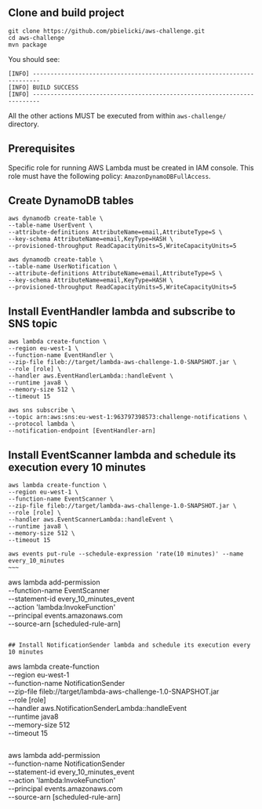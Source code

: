 ## Clone and build project

~~~~
git clone https://github.com/pbielicki/aws-challenge.git
cd aws-challenge
mvn package
~~~~

You should see:

~~~~
[INFO] ------------------------------------------------------------------------
[INFO] BUILD SUCCESS
[INFO] ------------------------------------------------------------------------
~~~~

All the other actions MUST be executed from within `aws-challenge/` directory.

## Prerequisites
Specific role for running AWS Lambda must be created in IAM console. This role
must have the following policy: `AmazonDynamoDBFullAccess`.

## Create DynamoDB tables

~~~~
aws dynamodb create-table \
--table-name UserEvent \
--attribute-definitions AttributeName=email,AttributeType=S \
--key-schema AttributeName=email,KeyType=HASH \
--provisioned-throughput ReadCapacityUnits=5,WriteCapacityUnits=5
~~~~

~~~~
aws dynamodb create-table \
--table-name UserNotification \
--attribute-definitions AttributeName=email,AttributeType=S \
--key-schema AttributeName=email,KeyType=HASH \
--provisioned-throughput ReadCapacityUnits=5,WriteCapacityUnits=5
~~~~

## Install EventHandler lambda and subscribe to SNS topic

~~~~
aws lambda create-function \
--region eu-west-1 \
--function-name EventHandler \
--zip-file fileb://target/lambda-aws-challenge-1.0-SNAPSHOT.jar \
--role [role] \
--handler aws.EventHandlerLambda::handleEvent \
--runtime java8 \
--memory-size 512 \
--timeout 15
~~~~

~~~~
aws sns subscribe \
--topic arn:aws:sns:eu-west-1:963797398573:challenge-notifications \
--protocol lambda \
--notification-endpoint [EventHandler-arn]
~~~~

## Install EventScanner lambda and schedule its execution every 10 minutes

~~~~
aws lambda create-function \
--region eu-west-1 \
--function-name EventScanner \
--zip-file fileb://target/lambda-aws-challenge-1.0-SNAPSHOT.jar \
--role [role] \
--handler aws.EventScannerLambda::handleEvent \
--runtime java8 \
--memory-size 512 \
--timeout 15
~~~~

~~~~
aws events put-rule --schedule-expression 'rate(10 minutes)' --name every_10_minutes
~~~

~~~~
aws lambda add-permission \
--function-name EventScanner \
--statement-id every_10_minutes_event \
--action 'lambda:InvokeFunction' \
--principal events.amazonaws.com \
--source-arn [scheduled-rule-arn]
~~~~

## Install NotificationSender lambda and schedule its execution every 10 minutes

~~~~
aws lambda create-function \
--region eu-west-1 \
--function-name NotificationSender \
--zip-file fileb://target/lambda-aws-challenge-1.0-SNAPSHOT.jar \
--role [role] \
--handler aws.NotificationSenderLambda::handleEvent \
--runtime java8 \
--memory-size 512 \
--timeout 15
~~~~

~~~~
aws lambda add-permission \
--function-name NotificationSender \
--statement-id every_10_minutes_event \
--action 'lambda:InvokeFunction' \
--principal events.amazonaws.com \
--source-arn [scheduled-rule-arn]
~~~~
